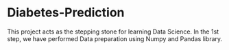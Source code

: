 # Diabetes-Prediction
This project acts as the stepping stone for learning Data Science. 
In the 1st step, we have performed Data preparation using Numpy and Pandas library.
